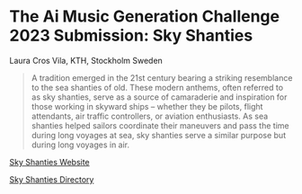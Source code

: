 # The Ai Music Generation Challenge 2023 Submission: Sky Shanties

Laura Cros Vila, KTH, Stockholm Sweden

> A tradition emerged in the 21st century bearing a striking resemblance to the sea shanties of old. These modern anthems, often referred to as sky shanties, serve as a source of camaraderie and inspiration for those working in skyward ships – whether they be pilots, flight attendants, air traffic controllers, or aviation enthusiasts. As sea shanties helped sailors coordinate their maneuvers and pass the time during long voyages at sea, sky shanties serve a similar purpose but during long voyages in air.

[Sky Shanties Website](https://lcrosvila.github.io/shanties.html)

[Sky Shanties Directory](SkyShanties)